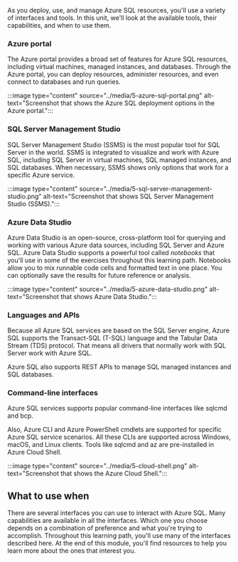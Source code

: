 As you deploy, use, and manage Azure SQL resources, you'll use a variety of interfaces and tools. In this unit, we'll look at the available tools, their capabilities, and when to use them.

### Azure portal  

The Azure portal provides a broad set of features for Azure SQL resources, including virtual machines, managed instances, and databases. Through the Azure portal, you can deploy resources, administer resources, and even connect to databases and run queries.

:::image type="content" source="../media/5-azure-sql-portal.png" alt-text="Screenshot that shows the Azure SQL deployment options in the Azure portal.":::
  
### SQL Server Management Studio

SQL Server Management Studio (SSMS) is the most popular tool for SQL Server in the world. SSMS is integrated to visualize and work with Azure SQL, including SQL Server in virtual machines, SQL managed instances, and SQL databases. When necessary, SSMS shows only options that work for a specific Azure service.

:::image type="content" source="../media/5-sql-server-management-studio.png" alt-text="Screenshot that shows SQL Server Management Studio (SSMS).":::

### Azure Data Studio

Azure Data Studio is an open-source, cross-platform tool for querying and working with various Azure data sources, including SQL Server and Azure SQL. Azure Data Studio supports a powerful tool called *notebooks* that you'll use in some of the exercises throughout this learning path. Notebooks allow you to mix runnable code cells and formatted text in one place. You can optionally save the results for future reference or analysis.

:::image type="content" source="../media/5-azure-data-studio.png" alt-text="Screenshot that shows Azure Data Studio.":::

### Languages and APIs  

Because all Azure SQL services are based on the SQL Server engine, Azure SQL supports the Transact-SQL (T-SQL) language and the Tabular Data Stream (TDS) protocol. That means all drivers that normally work with SQL Server work with Azure SQL.

Azure SQL also supports REST APIs to manage SQL managed instances and SQL databases.

### Command-line interfaces

Azure SQL services supports popular command-line interfaces like sqlcmd and bcp.

Also, Azure CLI and Azure PowerShell cmdlets are supported for specific Azure SQL service scenarios. All these CLIs are supported across Windows, macOS, and Linux clients. Tools like sqlcmd and az are pre-installed in Azure Cloud Shell.

:::image type="content" source="../media/5-cloud-shell.png" alt-text="Screenshot that shows the Azure Cloud Shell.":::

## What to use when

There are several interfaces you can use to interact with Azure SQL. Many capabilities are available in all the interfaces. Which one you choose depends on a combination of preference and what you're trying to accomplish. Throughout this learning path, you'll use many of the interfaces described here. At the end of this module, you'll find resources to help you learn more about the ones that interest you.  
